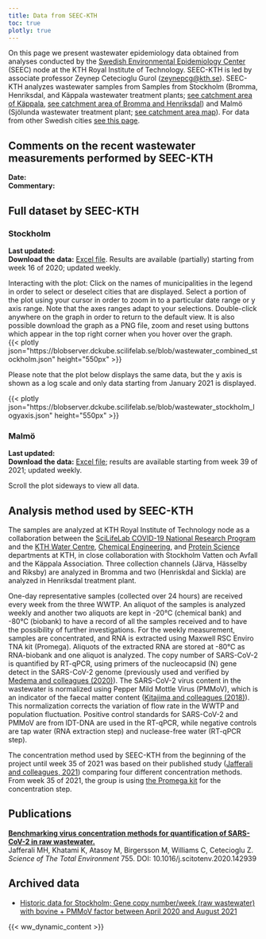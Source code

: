 ```yaml
---
title: Data from SEEC-KTH
toc: true
plotly: true
---
```

On this page we present wastewater epidemiology data obtained from analyses conducted by the [Swedish Environmental Epidemiology Center](https://www.scilifelab.se/pandemic-response/pandemic-laboratory-preparedness/swedish-environmental-epidemiology-center-seec/) (SEEC) node at the KTH Royal Institute of Technology. SEEC-KTH is led by associate professor Zeynep Cetecioglu Gurol (zeynepcg@kth.se). SEEC-KTH analyzes wastewater samples from Samples from Stockholm (Bromma, Henriksdal, and Käppala wastewater treatment plants; [see catchment area of Käppala](/wastewater/map_Kappala.pdf), [see catchment area of Bromma and Henriksdal](/wastewater/map_Bromma_Henriksdal.pdf)) and Malmö (Sjölunda wastewater treatment plant; [see catchment area map](/wastewater/sjolunda.pdf)). For data from other Swedish cities [see this page](../).

## Comments on the recent wastewater measurements performed by SEEC-KTH

<div><b>Date:</b> <span id="kth_comment_date"></span><br><b>Commentary:</b> <span id="kth_comment"></span></div>

## Full dataset by SEEC-KTH

### Stockholm

**Last updated:** <span id="last_modified_stockholm"></span> \
**Download the data:** [Excel file](https://blobserver.dckube.scilifelab.se/blob/stockholm_wastewater_method_Sep_2021.xlsx). Results are available (partially) starting from week 16 of 2020; updated weekly.

<div class="alert alert-secondary small">Interacting with the plot: Click on the names of municipalities in the legend in order to select or deselect cities that are displayed. Select a portion of the plot using your cursor in order to zoom in to a particular date range or y axis range. Note that the axes ranges adapt to your selections. Double-click anywhere on the graph in order to return to the default view. It is also possible download the graph as a PNG file, zoom and reset using buttons which appear in the top right corner when you hover over the graph.</div>

<div class="plot_wrapper mb-3">
  <div class="table-responsive">{{< plotly json="https://blobserver.dckube.scilifelab.se/blob/wastewater_combined_stockholm.json" height="550px" >}}</div>
</div>

Please note that the plot below displays the same data, but the y axis is shown as a log scale and only data starting from January 2021 is displayed.

<div class="plot_wrapper mb-3">
  <div class="table-responsive">{{< plotly json="https://blobserver.dckube.scilifelab.se/blob/wastewater_stockholm_logyaxis.json" height="550px" >}}</div>
</div>

### Malmö

**Last updated:** <span id="last_modified_malmo"></span> \
**Download the data:** [Excel file](https://blobserver.dckube.scilifelab.se/blob/stockholm_wastewater_method_Sep_2021.xlsx); results are available starting from week 39 of 2021; updated weekly.

<div class="d-md-none alert alert-info">
  Scroll the plot sideways to view all data.
</div>
<div class="plot_wrapper">
  <div class="table-responsive" id="malmo_plot"></div>
</div>

## Analysis method used by SEEC-KTH

The samples are analyzed at KTH Royal Institute of Technology node as a collaboration between the [SciLifeLab COVID-19 National Research Program](https://www.scilifelab.se/covid-19) and the [KTH Water Centre](https://www.kth.se/water), [Chemical Engineering](https://www.kth.se/ket/chemical-engineering-1.784196), and [Protein Science](https://www.kth.se/pro/protein-science-1.784558) departments at KTH, in close collaboration with Stockholm Vatten och Avfall and the Käppala Association. Three collection channels (Järva, Hässelby and Riksby) are analyzed in Bromma and two (Henriskdal and Sickla) are analyzed in Henriksdal treatment plant.

One-day representative samples (collected over 24 hours) are received every week from the three WWTP. An aliquot of the samples is analyzed weekly and another two aliquots are kept in -20°C (chemical bank) and -80°C (biobank) to have a record of all the samples received and to have the possibility of further investigations. For the weekly measurement, samples are concentrated, and RNA is extracted using Maxwell RSC Enviro TNA kit (Promega). Aliquots of the extracted RNA are stored at -80°C as RNA-biobank and one aliquot is analyzed. The copy number of SARS-CoV-2 is quantified by RT-qPCR, using primers of the nucleocapsid (N) gene detect in the SARS-CoV-2 genome (previously used and verified by [Medema and colleagues (2020)](https://doi.org/10.1016/j.scitotenv.2020.142939)). The SARS-CoV-2 virus content in the wastewater is normalized using Pepper Mild Mottle Virus (PMMoV), which is an indicator of the faecal matter content ([Kitajima and colleagues (2018)](https://doi.org/10.1038/s41545-018-0019-5)). This  normalization corrects the variation of flow rate in the WWTP and population fluctuation. Positive control standards for SARS-CoV-2 and PMMoV are from IDT-DNA are used in the RT-qPCR, while negative controls are tap water (RNA extraction step) and nuclease-free water (RT-qPCR step).

The concentration method used by SEEC-KTH from the beginning of the project until week 35 of 2021 was based on their published study ([Jafferali and colleagues, 2021](https://doi.org/10.1016/j.scitotenv.2020.142939)) comparing four different concentration methods. From week 35 of 2021, the group is using [the Promega kit](https://se.promega.com/applications/virus-detection-assay-coronavirus-detection-covid-19-sars-cov-2/wastewater-based-epidemiology-covid19/) for the concentration step.

## Publications

<div class="row"><div class="col">
<b><a target="_blank" href="https://doi.org/10.1016/j.scitotenv.2020.142939">Benchmarking virus concentration methods for quantification of SARS-CoV-2 in raw wastewater.</a></b><br>
                    <span class="text-muted">Jafferali MH, Khatami K, Atasoy M, Birgersson M, Williams C, Cetecioglu Z.</span><br>
                    <i>Science of The Total Environment</i> 755. DOI: 10.1016/j.scitotenv.2020.142939
</div></div>

## Archived data

- [Historic data for Stockholm;  Gene copy number/week (raw wastewater) with bovine + PMMoV factor between April 2020 and August 2021](historic_stockholm)

{{< ww_dynamic_content >}}

<script src="https://cdn.jsdelivr.net/npm/vega@5.19.1"></script>
<script src="https://cdn.jsdelivr.net/npm/vega-lite@5.0.0"></script>
<script src="https://cdn.jsdelivr.net/npm/vega-embed@6.15.1"></script>
<script src="https://datagraphics.dckube.scilifelab.se/graphic/a203a12374154d568bf0319980870013.js?id=malmo_plot"></script>
